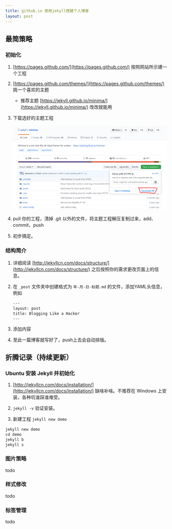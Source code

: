 ```yaml
---
title: github.io 使用jekyll搭建个人博客
layout: post
---
```


## 最简策略

### 初始化

1. [https://pages.github.com/](https://pages.github.com/) 按照网站所示建一个工程

2. [https://pages.github.com/themes/](https://pages.github.com/themes/)  挑一个喜欢的主题
   
   - 推荐主题  [https://jekyll.github.io/minima/](https://jekyll.github.io/minima/)  改改就能用
   
3. 下载选好的主题工程

   ![1573180108933](/assets/images/1573180108933.png)

4. pull 你的工程，清掉 .git 以外的文件，将主题工程解压复制过来，add、commit、push
5. 初步搞定。 

### 结构简介

1. 详细阅读  [http://jekyllcn.com/docs/structure/](http://jekyllcn.com/docs/structure/)   之后按照你的需求更改页面上的信息。

2. 在 `_post` 文件夹中创建格式为 ` 年-月-日-标题.md ` 的文件，添加YAML头信息，例如

   ```
   ---
   layout: post
   title: Blogging Like a Hacker
   ---
   ```

3. 添加内容

4. 至此一篇博客就写好了，push上去会自动排版。

## 折腾记录（持续更新）

### Ubuntu 安装 Jekyll 并初始化

1.  [http://jekyllcn.com/docs/installation/](http://jekyllcn.com/docs/installation/) 缺啥补啥。不推荐在 Windows 上安装，各种坑谁踩谁难受。

2.  `jekyll -v`  验证安装。

3.  新建工程 `jekyll new demo`

   ```shell
   jekyll new demo
   cd demo
   jekyll b
   jekyll s
   ```


### 图片策略

todo

### 样式修改

todo

### 标签管理

todo
